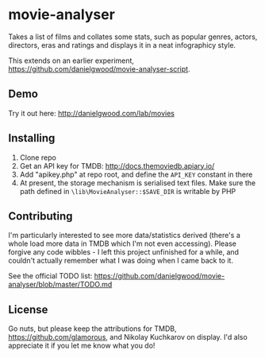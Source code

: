 movie-analyser
==============

Takes a list of films and collates some stats, such as popular genres, actors, directors, eras and ratings and displays it in a neat infographicy style.

This extends on an earlier experiment, https://github.com/danielgwood/movie-analyser-script.

Demo
----
Try it out here: http://danielgwood.com/lab/movies

Installing
----------
1. Clone repo
2. Get an API key for TMDB: http://docs.themoviedb.apiary.io/
3. Add "apikey.php" at repo root, and define the `API_KEY` constant in there
4. At present, the storage mechanism is serialised text files. Make sure the path defined in `\lib\MovieAnalyser::$SAVE_DIR` is writable by PHP

Contributing
------------
I'm particularly interested to see more data/statistics derived (there's a whole load more data in TMDB which I'm not even accessing). Please forgive any code wibbles - I left this project unfinished for a while, and couldn't actually remember what I was doing when I came back to it.

See the official TODO list: https://github.com/danielgwood/movie-analyser/blob/master/TODO.md

License
-------
Go nuts, but please keep the attributions for TMDB, https://github.com/glamorous, and Nikolay Kuchkarov on display. I'd also appreciate it if you let me know what you do!